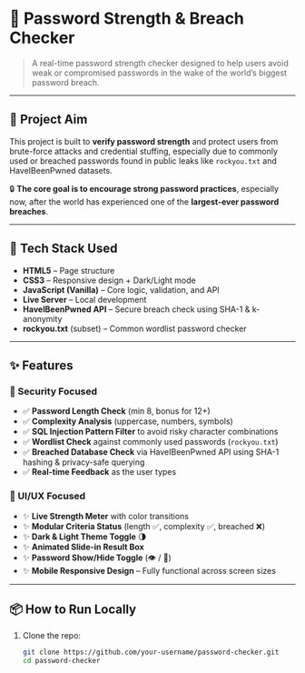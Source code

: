 # 🔐 Password Strength & Breach Checker

> A real-time password strength checker designed to help users avoid weak or compromised passwords in the wake of the world’s biggest password breach.

---

## 🎯 Project Aim

This project is built to **verify password strength** and protect users from brute-force attacks and credential stuffing, especially due to commonly used or breached passwords found in public leaks like `rockyou.txt` and HaveIBeenPwned datasets.

🔒 **The core goal is to encourage strong password practices**, especially now, after the world has experienced one of the **largest-ever password breaches**.

---

## 🚀 Tech Stack Used

- **HTML5** – Page structure
- **CSS3** – Responsive design + Dark/Light mode
- **JavaScript (Vanilla)** – Core logic, validation, and API
- **Live Server** – Local development
- **HaveIBeenPwned API** – Secure breach check using SHA-1 & k-anonymity
- **rockyou.txt** (subset) – Common wordlist password checker

---

## ✨ Features

### 🔐 Security Focused
- ✅ **Password Length Check** (min 8, bonus for 12+)
- ✅ **Complexity Analysis** (uppercase, numbers, symbols)
- ✅ **SQL Injection Pattern Filter** to avoid risky character combinations
- ✅ **Wordlist Check** against commonly used passwords (`rockyou.txt`)
- ✅ **Breached Database Check** via HaveIBeenPwned API using SHA-1 hashing & privacy-safe querying
- ✅ **Real-time Feedback** as the user types

### 🎨 UI/UX Focused
- ✨ **Live Strength Meter** with color transitions
- ✨ **Modular Criteria Status** (length ✅, complexity ✅, breached ❌)
- ✨ **Dark & Light Theme Toggle** 🌗
- ✨ **Animated Slide-in Result Box**
- ✨ **Password Show/Hide Toggle** (👁️ / 🙈)
- ✨ **Mobile Responsive Design** – Fully functional across screen sizes

---

## 📦 How to Run Locally

1. Clone the repo:
   ```bash
   git clone https://github.com/your-username/password-checker.git
   cd password-checker

